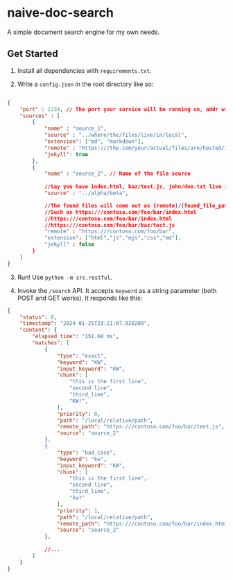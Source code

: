 # naive-doc-search

A simple document search engine for my own needs.

## Get Started

1. Install all dependencies with ``requirements.txt``.

2. Write a ``config.json`` in the root directory like so:

```json

{
    "port" : 1234, // The port your service will be running on, addr will default to 0.0.0.0
    "sources" : [
        {
            "name" : "source_1",
            "source" : "../where/the/files/live/in/local",
            "extension": ["md", "markdown"], 
            "remote" : "https:///the.com/your/actual/files/are/hosted/in",
            "jekyll": true
        },
        {
            "name" : "source_2", // Name of the file source
            
            //Say you have index.html, baz/test.js, john/doe.txt live in there
            "source" : "../alpha/beta", 

            //The found files will come out as {remote}/{found_file_path}
            //Such as https:///contoso.com/foo/bar/index.html
            //https:///contoso.com/foo/bar/index.html
            //https:///contoso.com/foo/bar/baz/test.js
            "remote" : "https:///contoso.com/foo/bar", 
            "extension": ["html","js","mjs","css","md"],
            "jekyll" : false
        }
    ]
}
```

3. Run! Use ``python -m src.restful``.

4. Invoke the ``/search`` API. It accepts ``keyword`` as a string parameter (both POST and GET works). It responds like this:

```json
{
    "status": 0,
    "timestamp": "2024-01-25T23:21:07.028209",
    "content": {
        "elapsed_time": "151.68 ms",
        "matches": [
            {
                "type": "exact",
                "keyword": "KW",
                "input_keyword": "KW",
                "chunk": [
                    "this is the first line",
                    "second line",
                    "third_line",
                    "KW!",
                ],
                "priority": 0,
                "path": "/local/relative/path",
                "remote_path": "https:///contoso.com/foo/bar/test.js",
                "source": "source_2"
            },
            {
                "type": "bad_case",
                "keyword": "kw",
                "input_keyword": "KW",
                "chunk": [
                    "this is the first line",
                    "second line",
                    "third_line",
                    "kw?"
                ],
                "priority": 1,
                "path": "/local/relative/path",
                "remote_path": "https:///contoso.com/foo/bar/index.html",
                "source": "source_2"
            },
          
            //...
        ]
    }
}

```